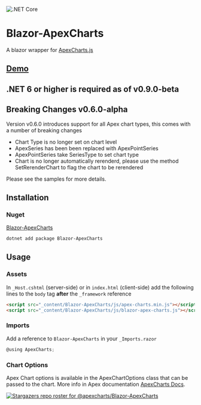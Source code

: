 ![.NET Core](https://github.com/joadan/Blazor-ApexCharts/workflows/.NET%20Core/badge.svg?branch=master)

# Blazor-ApexCharts
A blazor wrapper for [ApexCharts.js](https://apexcharts.com/)
## [Demo](https://apexcharts.github.io/Blazor-ApexCharts)


## .NET 6 or higher is required as of v0.9.0-beta


## Breaking Changes v0.6.0-alpha
Version v0.6.0 introduces support for all Apex chart types, this comes with a number of breaking changes
- Chart Type is no longer set on chart level
- ApexSeries has been been replaced with ApexPointSeries
- ApexPointSeries take SeriesType to set chart type
- Chart is no longer automatically rerenderd, please use the method SetRerenderChart to flag the chart to be rerendered

Please see the samples for more details.


## Installation
### Nuget
[Blazor-ApexCharts](https://www.nuget.org/packages/Blazor-ApexCharts/)

```bash
dotnet add package Blazor-ApexCharts
```

## Usage

### Assets
In `_Host.cshtml` (server-side) or in `index.html` (client-side) add the following lines to the `body` tag **after** the `_framework` reference

```html
<script src="_content/Blazor-ApexCharts/js/apex-charts.min.js"></script>
<script src="_content/Blazor-ApexCharts/js/blazor-apex-charts.js"></script>
```

### Imports
Add a reference to `Blazor-ApexCharts` in your `_Imports.razor`
```csharp
@using ApexCharts;
```

### Chart Options
Apex Chart options is available in the ApexChartOptions class that can be passed to the chart. More info in Apex documentation [ApexCharts Docs](https://apexcharts.com/docs/options/).



[![Stargazers repo roster for @apexcharts/Blazor-ApexCharts](https://reporoster.com/stars/dark/apexcharts/Blazor-ApexCharts)](https://github.com/apexcharts/Blazor-ApexCharts/stargazers)
